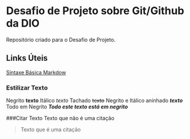 #  Desafio de Projeto sobre Git/Github da DIO
Repositório criado para o Desafio de Projeto.

## Links Úteis
[Sintaxe Básica Markdow](https://www.markdownguide.org/basic-syntax/)

### Estilizar Texto
Negrito **texto**
Itálico *texto*
Tachado ~~texto~~
Negrito e Itálico aninhado **_texto_**
Todo em Negrito ***Todo este texto está em negrito***

###Citar Texto
Texto que não é uma citação
>Texto que é uma citação
